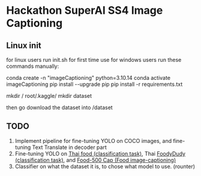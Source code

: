 # Hackathon SuperAI SS4 Image Captioning

## Linux init

for linux users run init.sh for first time use
for windows users run these commands manually:

conda create -n "imageCaptioning" python=3.10.14
conda activate imageCaptioning
pip install --upgrade pip
pip install -r requirements.txt

mkdir / root/.kaggle/
mkdir dataset

then go download the dataset into /dataset

## TODO

1. Implement pipeline for fine-tuning YOLO on COCO images, and fine-tuning Text Translate in decoder part
2. Fine-tuning YOLO on [Thai food (classification task)](https://github.com/chakkritte/THFOOD-50), Thai [FoodyDudy (classification task)](https://www.kaggle.com/datasets/somboonthamgemmy/foodydudy), and [Food-500 Cap (Food image-captioning)](https://github.com/aaronma2020/Food500-Cap)
3. Classifier on what the dataset it is, to chose what model to use. (rounter)
